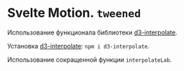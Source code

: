 #  Svelte Motion. `tweened`

Использование функционала библиотеки [d3-interpolate](https://github.com/d3/d3-interpolate).

Установка [d3-interpolate](https://github.com/d3/d3-interpolate): `npm i d3-interpolate`.

Использование сокращенной функции `interpolateLab`.




